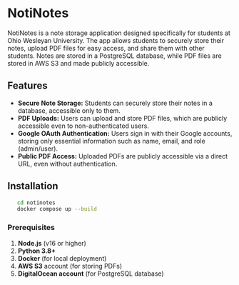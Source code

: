 # NotiNotes

NotiNotes is a note storage application designed specifically for students at Ohio Wesleyan University. The app allows students to securely store their notes, upload PDF files for easy access, and share them with other students. Notes are stored in a PostgreSQL database, while PDF files are stored in AWS S3 and made publicly accessible.

## Features

- **Secure Note Storage:** Students can securely store their notes in a database, accessible only to them.
- **PDF Uploads:** Users can upload and store PDF files, which are publicly accessible even to non-authenticated users.
- **Google OAuth Authentication:** Users sign in with their Google accounts, storing only essential information such as name, email, and role (admin/user).
- **Public PDF Access:** Uploaded PDFs are publicly accessible via a direct URL, even without authentication.

## Installation
```bash
   cd notinotes
   docker compose up --build
```

### Prerequisites

1. **Node.js** (v16 or higher)
2. **Python 3.8+**
3. **Docker** (for local deployment)
4. **AWS S3** account (for storing PDFs)
5. **DigitalOcean account** (for PostgreSQL database)

   
